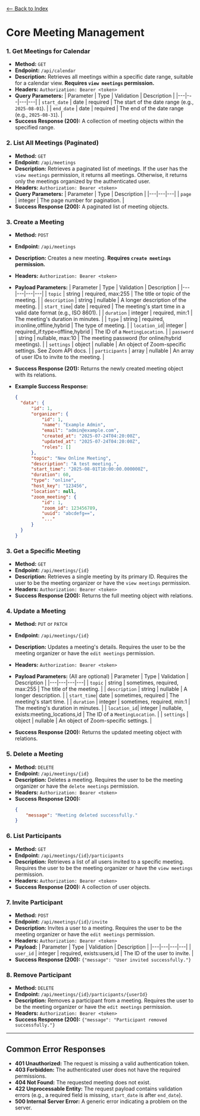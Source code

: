 [<-- Back to Index](../api_documentation.md)

# Core Meeting Management

### 1. Get Meetings for Calendar

- **Method:** `GET`
- **Endpoint:** `/api/calendar`
- **Description:** Retrieves all meetings within a specific date range, suitable for a calendar view. **Requires `view meetings` permission.**
- **Headers:** `Authorization: Bearer <token>`
- **Query Parameters:**
| Parameter | Type | Validation | Description |
|---|---|---|---|
| `start_date` | date | required | The start of the date range (e.g., `2025-08-01`). |
| `end_date` | date | required | The end of the date range (e.g., `2025-08-31`). |
- **Success Response (200):** A collection of meeting objects within the specified range.

### 2. List All Meetings (Paginated)

- **Method:** `GET`
- **Endpoint:** `/api/meetings`
- **Description:** Retrieves a paginated list of meetings. If the user has the `view meetings` permission, it returns all meetings. Otherwise, it returns only the meetings organized by the authenticated user.
- **Headers:** `Authorization: Bearer <token>`
- **Query Parameters:**
| Parameter | Type | Description |
|---|---|---|
| `page` | integer | The page number for pagination. |
- **Success Response (200):** A paginated list of meeting objects.

### 3. Create a Meeting

- **Method:** `POST`
- **Endpoint:** `/api/meetings`
- **Description:** Creates a new meeting. **Requires `create meetings` permission.**
- **Headers:** `Authorization: Bearer <token>`

- **Payload Parameters:**
| Parameter | Type | Validation | Description |
|---|---|---|---|
| `topic` | string | required, max:255 | The title or topic of the meeting. |
| `description` | string | nullable | A longer description of the meeting. |
| `start_time`| date | required | The meeting's start time in a valid date format (e.g., ISO 8601). |
| `duration` | integer | required, min:1 | The meeting's duration in minutes. |
| `type` | string | required, in:online,offline,hybrid | The type of meeting. |
| `location_id`| integer | required_if:type=offline,hybrid | The ID of a `MeetingLocation`. |
| `password` | string | nullable, max:10 | The meeting password (for online/hybrid meetings). |
| `settings` | object | nullable | An object of Zoom-specific settings. See Zoom API docs. |
| `participants` | array | nullable | An array of user IDs to invite to the meeting. |

- **Success Response (201):** Returns the newly created meeting object with its relations.

- **Example Success Response:**
  ```json
  {
    "data": {
        "id": 1,
        "organizer": {
            "id": 1,
            "name": "Example Admin",
            "email": "admin@example.com",
            "created_at": "2025-07-24T04:20:00Z",
            "updated_at": "2025-07-24T04:20:00Z",
            "roles": []
        },
        "topic": "New Online Meeting",
        "description": "A test meeting.",
        "start_time": "2025-08-01T10:00:00.000000Z",
        "duration": 60,
        "type": "online",
        "host_key": "123456",
        "location": null,
        "zoom_meeting": {
            "id": 1,
            "zoom_id": 123456789,
            "uuid": "abcdefg==",
            "..."
        }
    }
  }
  ```

### 3. Get a Specific Meeting

- **Method:** `GET`
- **Endpoint:** `/api/meetings/{id}`
- **Description:** Retrieves a single meeting by its primary ID. Requires the user to be the meeting organizer or have the `view meetings` permission.
- **Headers:** `Authorization: Bearer <token>`
- **Success Response (200):** Returns the full meeting object with relations.

### 4. Update a Meeting

- **Method:** `PUT` or `PATCH`
- **Endpoint:** `/api/meetings/{id}`
- **Description:** Updates a meeting's details. Requires the user to be the meeting organizer or have the `edit meetings` permission.
- **Headers:** `Authorization: Bearer <token>`

- **Payload Parameters:** (All are optional)
| Parameter | Type | Validation | Description |
|---|---|---|---|
| `topic` | string | sometimes, required, max:255 | The title of the meeting. |
| `description` | string | nullable | A longer description. |
| `start_time`| date | sometimes, required | The meeting's start time. |
| `duration` | integer | sometimes, required, min:1 | The meeting's duration in minutes. |
| `location_id`| integer | nullable, exists:meeting_locations,id | The ID of a `MeetingLocation`. |
| `settings` | object | nullable | An object of Zoom-specific settings. |

- **Success Response (200):** Returns the updated meeting object with relations.

### 5. Delete a Meeting

- **Method:** `DELETE`
- **Endpoint:** `/api/meetings/{id}`
- **Description:** Deletes a meeting. Requires the user to be the meeting organizer or have the `delete meetings` permission.
- **Headers:** `Authorization: Bearer <token>`
- **Success Response (200):**
  ```json
  {
      "message": "Meeting deleted successfully."
  }
  ```

### 6. List Participants

- **Method:** `GET`
- **Endpoint:** `/api/meetings/{id}/participants`
- **Description:** Retrieves a list of all users invited to a specific meeting. Requires the user to be the meeting organizer or have the `view meetings` permission.
- **Headers:** `Authorization: Bearer <token>`
- **Success Response (200):** A collection of user objects.

### 7. Invite Participant

- **Method:** `POST`
- **Endpoint:** `/api/meetings/{id}/invite`
- **Description:** Invites a user to a meeting. Requires the user to be the meeting organizer or have the `edit meetings` permission.
- **Headers:** `Authorization: Bearer <token>`
- **Payload:**
| Parameter | Type | Validation | Description |
|---|---|---|---|
| `user_id` | integer | required, exists:users,id | The ID of the user to invite. |
- **Success Response (200):** `{"message": "User invited successfully."}`

### 8. Remove Participant

- **Method:** `DELETE`
- **Endpoint:** `/api/meetings/{id}/participants/{userId}`
- **Description:** Removes a participant from a meeting. Requires the user to be the meeting organizer or have the `edit meetings` permission.
- **Headers:** `Authorization: Bearer <token>`
- **Success Response (200):** `{"message": "Participant removed successfully."}`

---

## Common Error Responses

- **401 Unauthorized:** The request is missing a valid authentication token.
- **403 Forbidden:** The authenticated user does not have the required permissions.
- **404 Not Found:** The requested meeting does not exist.
- **422 Unprocessable Entity:** The request payload contains validation errors (e.g., a required field is missing, `start_date` is after `end_date`).
- **500 Internal Server Error:** A generic error indicating a problem on the server.
